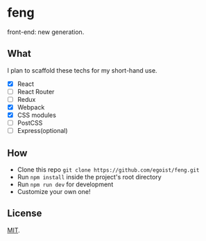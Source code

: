 # feng

front-end: new generation.

## What

I plan to scaffold these techs for my short-hand use.

- [x] React
- [ ] React Router
- [ ] Redux
- [x] Webpack
- [x] CSS modules
- [ ] PostCSS
- [ ] Express(optional)

## How

- Clone this repo `git clone https://github.com/egoist/feng.git`
- Run `npm install` inside the project's root directory
- Run `npm run dev` for development
- Customize your own one!

## License

[MIT](/LICENSE).

